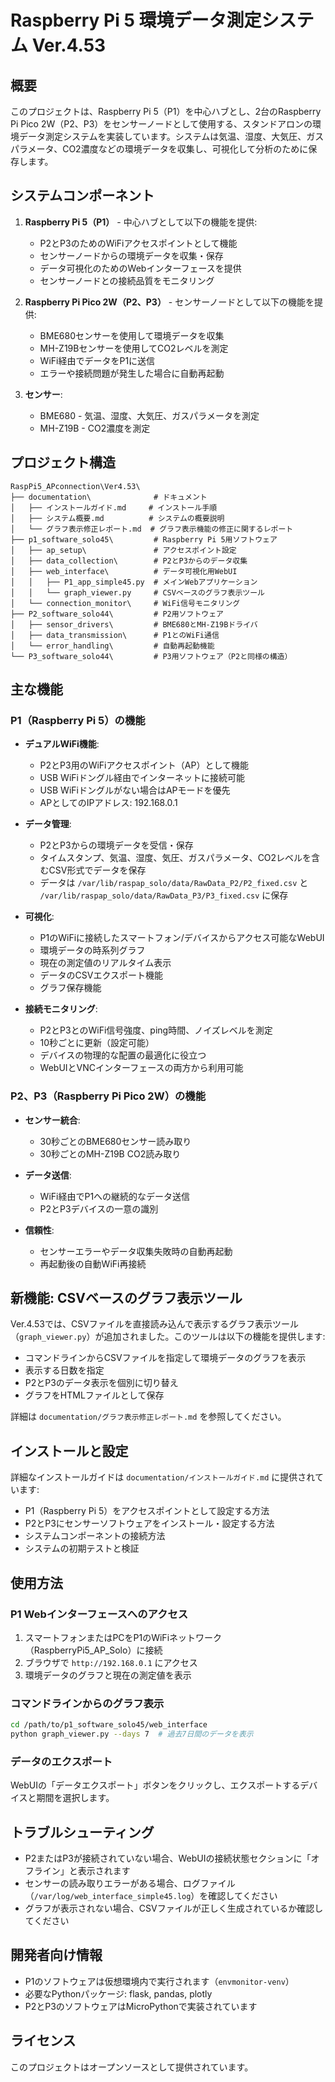 # Raspberry Pi 5 環境データ測定システム Ver.4.53

## 概要

このプロジェクトは、Raspberry Pi 5（P1）を中心ハブとし、2台のRaspberry Pi Pico 2W（P2、P3）をセンサーノードとして使用する、スタンドアロンの環境データ測定システムを実装しています。システムは気温、湿度、大気圧、ガスパラメータ、CO2濃度などの環境データを収集し、可視化して分析のために保存します。

## システムコンポーネント

1. **Raspberry Pi 5（P1）** - 中心ハブとして以下の機能を提供:
   - P2とP3のためのWiFiアクセスポイントとして機能
   - センサーノードからの環境データを収集・保存
   - データ可視化のためのWebインターフェースを提供
   - センサーノードとの接続品質をモニタリング

2. **Raspberry Pi Pico 2W（P2、P3）** - センサーノードとして以下の機能を提供:
   - BME680センサーを使用して環境データを収集
   - MH-Z19Bセンサーを使用してCO2レベルを測定
   - WiFi経由でデータをP1に送信
   - エラーや接続問題が発生した場合に自動再起動

3. **センサー**:
   - BME680 - 気温、湿度、大気圧、ガスパラメータを測定
   - MH-Z19B - CO2濃度を測定

## プロジェクト構造

```
RaspPi5_APconnection\Ver4.53\
├── documentation\              # ドキュメント
│   ├── インストールガイド.md     # インストール手順
│   ├── システム概要.md          # システムの概要説明
│   └── グラフ表示修正レポート.md  # グラフ表示機能の修正に関するレポート
├── p1_software_solo45\         # Raspberry Pi 5用ソフトウェア
│   ├── ap_setup\               # アクセスポイント設定
│   ├── data_collection\        # P2とP3からのデータ収集
│   ├── web_interface\          # データ可視化用WebUI
│   │   ├── P1_app_simple45.py  # メインWebアプリケーション
│   │   └── graph_viewer.py     # CSVベースのグラフ表示ツール
│   └── connection_monitor\     # WiFi信号モニタリング
├── P2_software_solo44\         # P2用ソフトウェア
│   ├── sensor_drivers\         # BME680とMH-Z19Bドライバ
│   ├── data_transmission\      # P1とのWiFi通信
│   └── error_handling\         # 自動再起動機能
└── P3_software_solo44\         # P3用ソフトウェア（P2と同様の構造）
```

## 主な機能

### P1（Raspberry Pi 5）の機能

- **デュアルWiFi機能**:
  - P2とP3用のWiFiアクセスポイント（AP）として機能
  - USB WiFiドングル経由でインターネットに接続可能
  - USB WiFiドングルがない場合はAPモードを優先
  - APとしてのIPアドレス: 192.168.0.1

- **データ管理**:
  - P2とP3からの環境データを受信・保存
  - タイムスタンプ、気温、湿度、気圧、ガスパラメータ、CO2レベルを含むCSV形式でデータを保存
  - データは `/var/lib/raspap_solo/data/RawData_P2/P2_fixed.csv` と `/var/lib/raspap_solo/data/RawData_P3/P3_fixed.csv` に保存

- **可視化**:
  - P1のWiFiに接続したスマートフォン/デバイスからアクセス可能なWebUI
  - 環境データの時系列グラフ
  - 現在の測定値のリアルタイム表示
  - データのCSVエクスポート機能
  - グラフ保存機能

- **接続モニタリング**:
  - P2とP3とのWiFi信号強度、ping時間、ノイズレベルを測定
  - 10秒ごとに更新（設定可能）
  - デバイスの物理的な配置の最適化に役立つ
  - WebUIとVNCインターフェースの両方から利用可能

### P2、P3（Raspberry Pi Pico 2W）の機能

- **センサー統合**:
  - 30秒ごとのBME680センサー読み取り
  - 30秒ごとのMH-Z19B CO2読み取り

- **データ送信**:
  - WiFi経由でP1への継続的なデータ送信
  - P2とP3デバイスの一意の識別

- **信頼性**:
  - センサーエラーやデータ収集失敗時の自動再起動
  - 再起動後の自動WiFi再接続

## 新機能: CSVベースのグラフ表示ツール

Ver.4.53では、CSVファイルを直接読み込んで表示するグラフ表示ツール（`graph_viewer.py`）が追加されました。このツールは以下の機能を提供します:

- コマンドラインからCSVファイルを指定して環境データのグラフを表示
- 表示する日数を指定
- P2とP3のデータ表示を個別に切り替え
- グラフをHTMLファイルとして保存

詳細は `documentation/グラフ表示修正レポート.md` を参照してください。

## インストールと設定

詳細なインストールガイドは `documentation/インストールガイド.md` に提供されています:

- P1（Raspberry Pi 5）をアクセスポイントとして設定する方法
- P2とP3にセンサーソフトウェアをインストール・設定する方法
- システムコンポーネントの接続方法
- システムの初期テストと検証

## 使用方法

### P1 Webインターフェースへのアクセス

1. スマートフォンまたはPCをP1のWiFiネットワーク（RaspberryPi5_AP_Solo）に接続
2. ブラウザで `http://192.168.0.1` にアクセス
3. 環境データのグラフと現在の測定値を表示

### コマンドラインからのグラフ表示

```bash
cd /path/to/p1_software_solo45/web_interface
python graph_viewer.py --days 7  # 過去7日間のデータを表示
```

### データのエクスポート

WebUIの「データエクスポート」ボタンをクリックし、エクスポートするデバイスと期間を選択します。

## トラブルシューティング

- P2またはP3が接続されていない場合、WebUIの接続状態セクションに「オフライン」と表示されます
- センサーの読み取りエラーがある場合、ログファイル（`/var/log/web_interface_simple45.log`）を確認してください
- グラフが表示されない場合、CSVファイルが正しく生成されているか確認してください

## 開発者向け情報

- P1のソフトウェアは仮想環境内で実行されます（`envmonitor-venv`）
- 必要なPythonパッケージ: flask, pandas, plotly
- P2とP3のソフトウェアはMicroPythonで実装されています

## ライセンス

このプロジェクトはオープンソースとして提供されています。